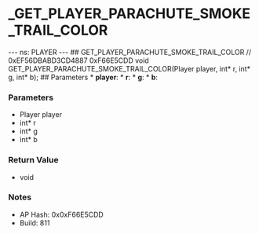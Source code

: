 # _GET_PLAYER_PARACHUTE_SMOKE_TRAIL_COLOR

--- ns: PLAYER --- ## GET_PLAYER_PARACHUTE_SMOKE_TRAIL_COLOR  // 0xEF56DBABD3CD4887 0xF66E5CDD void GET_PLAYER_PARACHUTE_SMOKE_TRAIL_COLOR(Player player, int* r, int* g, int* b);   ## Parameters * **player**: * **r**: * **g**: * **b**:

### Parameters
* Player player
* int* r
* int* g
* int* b

### Return Value
* void

### Notes
* AP Hash: 0x0xF66E5CDD
* Build: 811

